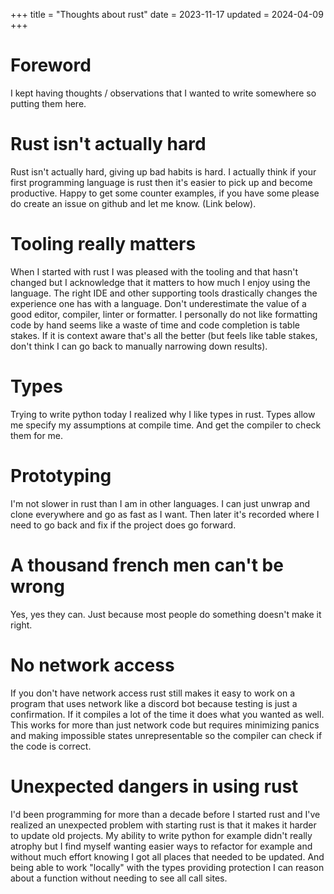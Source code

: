 +++
title = "Thoughts about rust"
date = 2023-11-17
updated = 2024-04-09
+++

# Foreword

I kept having thoughts / observations that I wanted to write somewhere so putting them here.

# Rust isn't actually hard

Rust isn't actually hard, giving up bad habits is hard.
I actually think if your first programming language is rust then it's easier to pick up and become productive.
Happy to get some counter examples, if you have some please do create an issue on github and let me know. (Link below).

# Tooling really matters

When I started with rust I was pleased with the tooling and that hasn't changed but I acknowledge that it matters to how much I enjoy using the language.
The right IDE and other supporting tools drastically changes the experience one has with a language.
Don't underestimate the value of a good editor, compiler, linter or formatter.
I personally do not like formatting code by hand seems like a waste of time and code completion is table stakes.
If it is context aware that's all the better (but feels like table stakes, don't think I can go back to manually narrowing down results).

# Types

Trying to write python today I realized why I like types in rust.
Types allow me specify my assumptions at compile time.
And get the compiler to check them for me.

# Prototyping

I'm not slower in rust than I am in other languages.
I can just unwrap and clone everywhere and go as fast as I want.
Then later it's recorded where I need to go back and fix if the project does go forward.

# A thousand french men can't be wrong

Yes, yes they can.
Just because most people do something doesn't make it right.

# No network access

If you don't have network access rust still makes it easy to work on a program that uses network like a discord bot because testing is just a confirmation.
If it compiles a lot of the time it does what you wanted as well.
This works for more than just network code but requires minimizing panics and making impossible states unrepresentable so the compiler can check if the code is correct.

# Unexpected dangers in using rust

I'd been programming for more than a decade before I started rust and I've realized an unexpected problem with starting rust is that it makes it harder to update old projects.
My ability to write python for example didn't really atrophy but I find myself wanting easier ways to refactor for example and without much effort knowing I got all places that needed to be updated.
And being able to work "locally" with the types providing protection I can reason about a function without needing to see all call sites.
